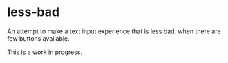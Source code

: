 
# less-bad
An attempt to make a text input experience that is less bad, when there are few buttons available.

This is a work in progress.
